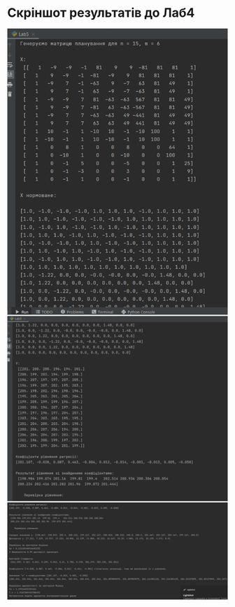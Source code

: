 # Скріншот результатів до Лаб4
![Lab5](/assets/Lab5.png)
![Lab5_1](/assets/Lab5_1.png)
![Lab5_2](/assets/Lab5_2.png)
